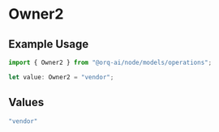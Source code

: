 # Owner2

## Example Usage

```typescript
import { Owner2 } from "@orq-ai/node/models/operations";

let value: Owner2 = "vendor";
```

## Values

```typescript
"vendor"
```